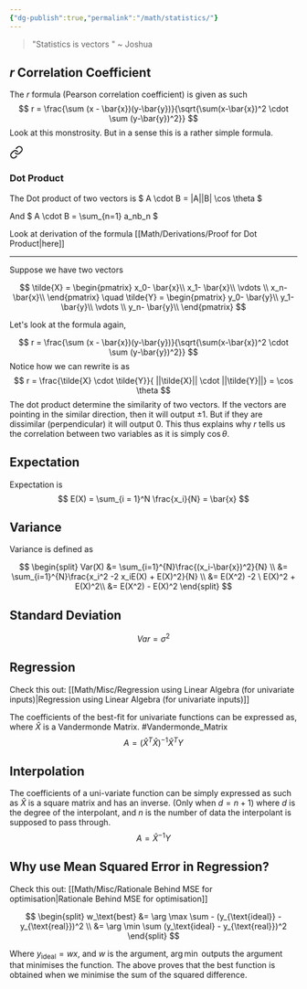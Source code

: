 ```yaml
---
{"dg-publish":true,"permalink":"/math/statistics/"}
---
```


> "Statistics is vectors " ~ Joshua
## $r$ Correlation Coefficient  

The $r$ formula (Pearson correlation coefficient) is given as such
$$
r = \frac{\sum (x - \bar{x})(y-\bar{y})}{\sqrt{\sum(x-\bar{x})^2 \cdot \sum (y-\bar{y})^2}}
$$
Look at this monstrosity. But in a sense this is a rather simple formula. 


<div class="transclusion internal-embed is-loaded"><a class="markdown-embed-link" href="/math/linear-algebra/#dot-product" aria-label="Open link"><svg xmlns="http://www.w3.org/2000/svg" width="24" height="24" viewBox="0 0 24 24" fill="none" stroke="currentColor" stroke-width="2" stroke-linecap="round" stroke-linejoin="round" class="svg-icon lucide-link"><path d="M10 13a5 5 0 0 0 7.54.54l3-3a5 5 0 0 0-7.07-7.07l-1.72 1.71"></path><path d="M14 11a5 5 0 0 0-7.54-.54l-3 3a5 5 0 0 0 7.07 7.07l1.71-1.71"></path></svg></a><div class="markdown-embed">



### Dot Product

The Dot product of two vectors is
$
A \cdot B = |A||B| \cos \theta
$

And
$
A \cdot B = \sum_{n=1} a_nb_n
$

Look at derivation of the formula [[Math/Derivations/Proof for Dot Product\|here]]

---


</div></div>



Suppose we have two vectors 

$$
\tilde{X} = 
\begin{pmatrix}
x_0- \bar{x}\\
x_1- \bar{x}\\
\vdots \\
x_n- \bar{x}\\
\end{pmatrix}
\quad 
\tilde{Y} = 
\begin{pmatrix}
y_0- \bar{y}\\
y_1- \bar{y}\\
\vdots \\
y_n- \bar{y}\\
\end{pmatrix}
$$

Let's look at the formula again,

$$
r = \frac{\sum (x - \bar{x})(y-\bar{y})}{\sqrt{\sum(x-\bar{x})^2 \cdot \sum (y-\bar{y})^2}}
$$
Notice how we can rewrite is as
$$
r = \frac{\tilde{X} \cdot \tilde{Y}}{ ||\tilde{X}|| \cdot ||\tilde{Y}||} = \cos \theta
$$
The dot product determine the similarity of two vectors. If the vectors are pointing in the similar direction, then it will output $\pm1$. But if they are dissimilar (perpendicular) it will output $0$. This thus explains why $r$ tells us the correlation between two variables as it is simply $\cos \theta$.

## Expectation

Expectation is
$$
E(X) = \sum_{i = 1}^N \frac{x_i}{N} = \bar{x}
$$
## Variance

Variance is defined as 

$$
\begin{split}
Var(X) &= \sum_{i=1}^{N}\frac{(x_i-\bar{x})^2}{N} \\
&=  \sum_{i=1}^{N}\frac{x_i^2 -2 x_iE(X) + E(X)^2}{N} \\
&= E(X^2) -2  \ E(X)^2 + E(X)^2\\
&= E(X^2) - E(X)^2
\end{split}
$$

## Standard Deviation

$$
Var = \sigma^2
$$

## Regression

Check this out: [[Math/Misc/Regression using Linear Algebra (for univariate inputs)\|Regression using Linear Algebra (for univariate inputs)]]

The coefficients of the best-fit for univariate functions can be expressed as, where $\hat{X}$ is a Vandermonde Matrix. #Vandermonde_Matrix 
$$
A = (\hat{X}^T\hat{X})^{-1}\hat{X}^T Y
$$
## Interpolation

The coefficients of a uni-variate function can be simply expressed as such as $\hat{X}$ is a square matrix and has an inverse.  (Only when $d = n+1$) where $d$ is the degree of the interpolant, and $n$ is the number of data the interpolant is supposed to pass through.
$$
A = \hat{X}^{-1} Y
$$
## Why use Mean Squared Error in Regression?

Check this out: [[Math/Misc/Rationale Behind MSE for optimisation\|Rationale Behind MSE for optimisation]] 


$$
\begin{split}
w_\text{best} &= \arg \max \sum -  (y_{\text{ideal}} - y_{\text{real}})^2 \\
&= \arg \min \sum (y_\text{ideal} - y_{\text{real}})^2
\end{split}
$$

Where $y_{\text{ideal}} = wx$, and $w$ is the argument, $\arg \min$ outputs the argument that minimises the function. The above proves that the best function is obtained when we minimise the sum of the squared difference.
